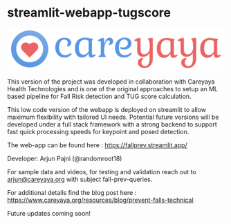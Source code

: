 # streamlit-webapp-tugscore

![image](https://github.com/randomroot18/streamlit-webapp-tugscore/blob/main/careyaya_logo-removebg-preview.png?raw=true)


This version of the project was developed in collaboration with Careyaya Health Technologies and is one of the original approaches to setup an ML based pipeline for Fall Risk detection and TUG score calculation.

This low code version of the webapp is deployed on streamlit to allow maximum flexibility with tailored UI needs. Potential future versions will be developed under a full stack framework with a strong backend to support fast quick processing speeds for keypoint and posed detection.

The web-app can be found here : https://fallprev.streamlit.app/

Developer: Arjun Pajni (@randomroot18)

For sample data and videos, for testing and validation reach out to arjun@careyaya.org with subject fall-prev-queries.

For additional details find the blog post here : https://www.careyaya.org/resources/blog/prevent-falls-technical

Future updates coming soon!
